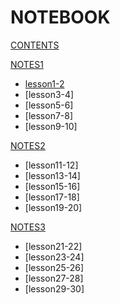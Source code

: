 # NOTEBOOK

[CONTENTS](navigation.md)

[NOTES1]()

*   [lesson1-2](english/lesson1-2.md)
*   [lesson3-4]
*   [lesson5-6]
*   [lesson7-8]
*   [lesson9-10]

[NOTES2]()

*   [lesson11-12]
*   [lesson13-14]
*   [lesson15-16]
*   [lesson17-18]
*   [lesson19-20]

[NOTES3]()

*   [lesson21-22]
*   [lesson23-24]
*   [lesson25-26]
*   [lesson27-28]
*   [lesson29-30]